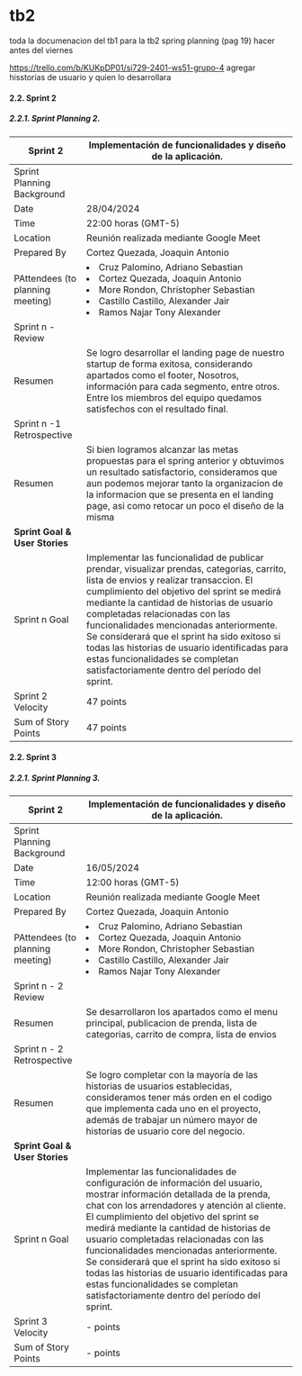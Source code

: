 # tb2

toda la documenacion del tb1 para la tb2
spring planning (pag 19) hacer antes del viernes

https://trello.com/b/KUKpDP01/si729-2401-ws51-grupo-4
agregar hisstorias de usuario y quien lo desarrollara

####    2.2. Sprint 2
#####         **2.2.1. Sprint Planning 2.**
| Sprint 2                         | Implementación de funcionalidades y diseño de la aplicación.                                                                                                         |
|----------------------------------|----------------------------------------------------------------------------------------------------------------------------------------------------------------------|
| Sprint Planning Background       |
| Date                             | 28/04/2024                                                                                                                                                           |
| Time                             | 22:00 horas (GMT-5)                                                                                                                                                  |
| Location                         | Reunión realizada mediante Google Meet                                                                                                                               |
| Prepared By                      | Cortez Quezada, Joaquin Antonio	                                                                                                                                     |
| PAttendees (to planning meeting) | <li>Cruz Palomino, Adriano Sebastian</li>  <li>Cortez Quezada, Joaquin Antonio</li>	 <li>More Rondon, Christopher Sebastian </li> <li>Castillo Castillo, Alexander Jair </li> <li>Ramos Najar Tony Alexander </li> |
| Sprint n - Review                |
| Resumen                          | Se logro desarrollar el landing page de nuestro startup de forma exitosa, considerando apartados como el footer, Nosotros, información para cada segmento, entre otros. Entre los miembros del equipo quedamos satisfechos con el resultado final. |
| Sprint n -1 Retrospective        |
| Resumen                          | Si bien logramos alcanzar las metas propuestas para el spring anterior y obtuvimos un resultado satisfactorio, consideramos que aun podemos mejorar tanto la organizacion de la informacion que se presenta en el landing page, asi como  retocar un poco el diseño de la misma |
| **Sprint Goal & User Stories**   | 
| Sprint n Goal |Implementar las funcionalidad de publicar prendar, visualizar prendas, categorias, carrito, lista de envios y realizar transaccion. El cumplimiento del objetivo del sprint se medirá mediante la cantidad de historias de usuario completadas relacionadas con las funcionalidades mencionadas anteriormente. Se considerará que el sprint ha sido exitoso si todas las historias de usuario identificadas para estas funcionalidades se completan satisfactoriamente dentro del período del sprint. |
| Sprint 2 Velocity                | 47 points                                                                                                                                                            |
| Sum of Story Points              | 47 points                                                                                                                                                            |


####    2.2. Sprint 3
#####         **2.2.1. Sprint Planning 3.**
| Sprint 2                         | Implementación de funcionalidades y diseño de la aplicación.                                                                                                         |
|----------------------------------|----------------------------------------------------------------------------------------------------------------------------------------------------------------------|
| Sprint Planning Background       |
| Date                             | 16/05/2024                                                                                                                                                           |
| Time                             | 12:00 horas (GMT-5)                                                                                                                                                  |
| Location                         | Reunión realizada mediante Google Meet                                                                                                                               |
| Prepared By                      | Cortez Quezada, Joaquin Antonio	                                                                                                                                     |
| PAttendees (to planning meeting) | <li>Cruz Palomino, Adriano Sebastian</li>  <li>Cortez Quezada, Joaquin Antonio</li>	 <li>More Rondon, Christopher Sebastian </li> <li>Castillo Castillo, Alexander Jair </li> <li>Ramos Najar Tony Alexander </li> |
| Sprint n - 2 Review                |
| Resumen                          | Se desarrollaron los apartados como el menu principal, publicacion de prenda, lista de categorias, carrito de compra, lista de envios |
| Sprint n - 2 Retrospective        |
| Resumen                          | Se logro completar con la mayoría de las historias de usuarios establecidas, consideramos tener más orden en el codigo que implementa cada uno en el proyecto, además de trabajar un número mayor de historias de usuario core del negocio.
| **Sprint Goal & User Stories**   | 
| Sprint n Goal |Implementar las funcionalidades de configuración de información del usuario, mostrar información detallada de la prenda, chat con los arrendadores y atención al cliente. El cumplimiento del objetivo del sprint se medirá mediante la cantidad de historias de usuario completadas relacionadas con las funcionalidades mencionadas anteriormente. Se considerará que el sprint ha sido exitoso si todas las historias de usuario identificadas para estas funcionalidades se completan satisfactoriamente dentro del período del sprint. |
| Sprint 3 Velocity                | - points                                                                                                                                                            |
| Sum of Story Points              | - points                                                                                                                                                            |
